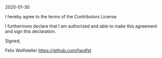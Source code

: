 2020-01-30

I hereby agree to the terms of the Contributors License

I furthermore declare that I am authorized and able to make this
agreement and sign this declaration.

Signed,

Felix Wolfsteller
https://github.com/fwolfst
